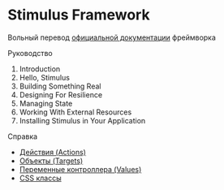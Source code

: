 # Stimulus Framework

Вольный перевод [официальной документации](https://stimulus.hotwired.dev/handbook/introduction) фреймворка

Руководство

1. Introduction
2. Hello, Stimulus
3. Building Something Real
4. Designing For Resilience
5. Managing State
6. Working With External Resources
7. Installing Stimulus in Your Application

Справка

* [Действия (Actions)](actions.md)
* [Объекты (Targets)](targets.md)
* [Переменные контроллера (Values)](values.md)
* [CSS классы](css_classes.md)
